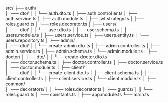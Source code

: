 src/
├── auth/  
│ ├── dto/
│ │ └── auth.dto.ts
│ ├── auth.controller.ts
│ ├── auth.service.ts
│ ├── auth.module.ts
│ ├── jwt.strategy.ts
│ ├── roles.guard.ts
│ └── roles.decorator.ts
│
├── users/  
│ ├── dto/
│ │ └── user.dto.ts
│ ├── user.schema.ts
│ ├── users.module.ts
│ ├── users.service.ts
│ ├── users.entity.ts
│ └── users.repository.ts
│
├── admin/  
│ ├── dto/
│ │ └── create-admin.dto.ts
│ ├── admin.controller.ts
│ ├── admin.service.ts
│ ├── admin.schema.ts
│ └── admin.module.ts
│
├── doctor/
│ ├── dto/
│ │ └── create-doctor.dto.ts  
│ ├── doctor.schema.ts
│ ├── doctor.controller.ts
│ ├── doctor.service.ts
│ └── doctor.module.ts
│
├── client/  
│ ├── dto/
│ │ └── create-client.dto.ts
│ ├── client.schema.ts
│ ├── client.controller.ts
│ ├── client.service.ts
│ └── client.module.ts
│
├── common/  
│ ├── decorators/
│ │ └── roles.decorator.ts
│ ├── guards/
│ │ └── roles.guard.ts
│ └── constants.ts
│
├── app.module.ts
└── main.ts
